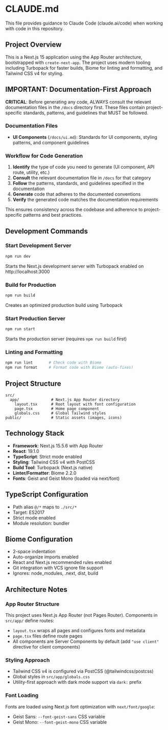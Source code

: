 # CLAUDE.md

This file provides guidance to Claude Code (claude.ai/code) when working with code in this repository.

## Project Overview

This is a Next.js 15 application using the App Router architecture, bootstrapped with `create-next-app`. The project uses modern tooling including Turbopack for faster builds, Biome for linting and formatting, and Tailwind CSS v4 for styling.

## IMPORTANT: Documentation-First Approach

**CRITICAL**: Before generating any code, ALWAYS consult the relevant documentation files in the `/docs` directory first. These files contain project-specific standards, patterns, and guidelines that MUST be followed.

### Documentation Files

- **UI Components** (`/docs/ui.md`): Standards for UI components, styling patterns, and component guidelines

### Workflow for Code Generation

1. **Identify** the type of code you need to generate (UI component, API route, utility, etc.)
2. **Consult** the relevant documentation file in `/docs` for that category
3. **Follow** the patterns, standards, and guidelines specified in the documentation
4. **Generate** code that adheres to the documented conventions
5. **Verify** the generated code matches the documentation requirements

This ensures consistency across the codebase and adherence to project-specific patterns and best practices.

## Development Commands

### Start Development Server
```bash
npm run dev
```
Starts the Next.js development server with Turbopack enabled on http://localhost:3000

### Build for Production
```bash
npm run build
```
Creates an optimized production build using Turbopack

### Start Production Server
```bash
npm run start
```
Starts the production server (requires `npm run build` first)

### Linting and Formatting
```bash
npm run lint       # Check code with Biome
npm run format     # Format code with Biome (auto-fixes)
```

## Project Structure

```
src/
  app/              # Next.js App Router directory
    layout.tsx      # Root layout with font configuration
    page.tsx        # Home page component
    globals.css     # Global Tailwind styles
public/             # Static assets (images, icons)
```

## Technology Stack

- **Framework**: Next.js 15.5.6 with App Router
- **React**: 19.1.0
- **TypeScript**: Strict mode enabled
- **Styling**: Tailwind CSS v4 with PostCSS
- **Build Tool**: Turbopack (Next.js native)
- **Linter/Formatter**: Biome 2.2.0
- **Fonts**: Geist and Geist Mono (loaded via next/font)

## TypeScript Configuration

- Path alias `@/*` maps to `./src/*`
- Target: ES2017
- Strict mode enabled
- Module resolution: bundler

## Biome Configuration

- 2-space indentation
- Auto-organize imports enabled
- React and Next.js recommended rules enabled
- Git integration with VCS ignore file support
- Ignores: node_modules, .next, dist, build

## Architecture Notes

### App Router Structure
This project uses Next.js App Router (not Pages Router). Components in `src/app/` define routes:
- `layout.tsx` wraps all pages and configures fonts and metadata
- `page.tsx` files define route pages
- All components are Server Components by default (add `"use client"` directive for client components)

### Styling Approach
- Tailwind CSS v4 is configured via PostCSS (@tailwindcss/postcss)
- Global styles in `src/app/globals.css`
- Utility-first approach with dark mode support via `dark:` prefix

### Font Loading
Fonts are loaded using Next.js font optimization with `next/font/google`:
- Geist Sans: `--font-geist-sans` CSS variable
- Geist Mono: `--font-geist-mono` CSS variable
